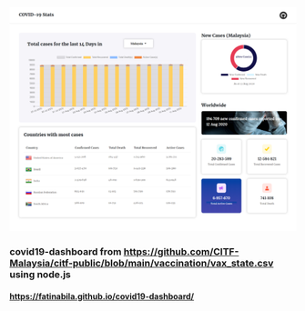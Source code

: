 ![Image of Yaktocat](https://raw.githubusercontent.com/fatinabila/covid19-dashboard-dev/master/covid19-preview.png)

### covid19-dashboard from https://github.com/CITF-Malaysia/citf-public/blob/main/vaccination/vax_state.csv using node.js
#### https://fatinabila.github.io/covid19-dashboard/
